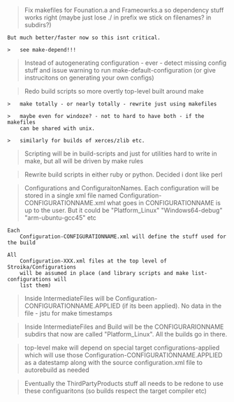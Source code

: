 ﻿>	Fix makefiles for Founation.a and Frameowrks.a so dependency stuff works right
	(maybe just lose ./ in prefix we stick on filenames? in subdirs?)
	
	But much better/faster now so this isnt critical.
	
	>	see make-depend!!!

>	Instead of autogenerating configuration - ever - detect missing config stuff
	and issue warning to run make-default-configuration (or give instrucitons on
	generating your own configs)

>	Redo build scripts so more overtly top-level built around make

	>	make totally - or nearly totally - rewrite just using makefiles
	
	>	maybe even for windoze? - not to hard to have both - if the makefiles
		can be shared with unix.
		
	>	similarly for builds of xerces/zlib etc.

>	Scripting will be in build-scripts and just for utilities hard to write
	in make, but all will be driven by make rules
	
>	Rewrite build scripts in either ruby or python. Decided i dont like perl

>	Configurations and ConfiguraitonNames.
	Each configuration will be stored in a single xml file named
		Configuration-CONFIGURATIONNAME.xml
		what goes in CONFIGURATIONNAME is up to the user. But it could be
		"Platform_Linux"
		"Windows64-debug"
		"arm-ubuntu-gcc45"
		etc
		
	Each 
		Configuration-CONFIGURATIONNAME.xml will define the stuff used for the build
		
	All 
		Configuration-XXX.xml files at the top level of Stroika/Configurations
		will be assumed in place (and library scripts and make list-configurations will
		list them)
	
>	Inside IntermediateFiles will be
	Configuration-CONFIGURATIONNAME.APPLIED
	(if its been applied). No data in the file - jstu for make timestamps
	
>	Inside IntermediateFiles and Build will be the CONFIGURARIONNAME subdirs that
	now are called "Platform_Linux". All the builds go in there.

>	top-level make will depend on special target configurations-applied
	which will use those Configuration-CONFIGURATIONNAME.APPLIED as a datestamp
	along with the source configuration.xml file to autorebuild as needed
	
>	Eventually the ThirdPartyProducts stuff all needs to be redone to use
	these configuaritons (so builds respect the target compiler etc)
	
